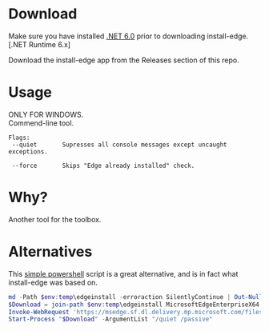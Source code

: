 # Download  
Make sure you have installed [.NET 6.0](https://dotnet.microsoft.com/download/dotnet/6.0) prior to downloading install-edge.  
[.NET Runtime 6.x]

Download the install-edge app from the Releases section of this repo.  


# Usage  
ONLY FOR WINDOWS.  
Commend-line tool.  

```
Flags:
 --quiet       Supresses all console messages except uncaught exceptions.

 --force       Skips "Edge already installed" check.
```



# Why?  
Another tool for the toolbox.


# Alternatives  
This [simple powershell](https://techexpert.tips/powershell/powershell-installing-microsoft-edge/) script is a great alternative, and is in fact what install-edge was based on.  

``` powershell
md -Path $env:temp\edgeinstall -erroraction SilentlyContinue | Out-Null
$Download = join-path $env:temp\edgeinstall MicrosoftEdgeEnterpriseX64.msi
Invoke-WebRequest 'https://msedge.sf.dl.delivery.mp.microsoft.com/filestreamingservice/files/a2662b5b-97d0-4312-8946-598355851b3b/MicrosoftEdgeEnterpriseX64.msi'  -OutFile $Download
Start-Process "$Download" -ArgumentList "/quiet /passive"
```